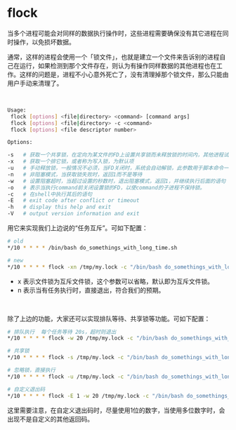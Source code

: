 # flock

当多个进程可能会对同样的数据执行操作时，这些进程需要确保没有其它进程在同时操作，以免损坏数据。

通常，这样的进程会使用一个「锁文件」，也就是建立一个文件来告诉别的进程自己在运行，如果检测到那个文件存在，则认为有操作同样数据的其他进程也在工作。这样的问题是，进程不小心意外死亡了，没有清理掉那个锁文件，那么只能由用户手动来清理了。

‍

```bash
Usage:
 flock [options] <file|directory> <command> [command args]
 flock [options] <file|directory> -c <command>
 flock [options] <file descriptor number>

Options:

-s   # 获取一个共享锁，在定向为某文件的FD上设置共享锁而未释放锁的时间内，其他进程试图在定向为此文件的FD上设置独占锁的请求失败，而其他进程试图在定向为此文件的FD上设置共享锁的请求会成功。
-x   # 获取一个排它锁，或者称为写入锁，为默认项
-u   # 手动释放锁，一般情况不必须，当FD关闭时，系统会自动解锁，此参数用于脚本命令一部分需要异步执行，一部分可以同步执行的情况。
-n   # 非阻塞模式，当获取锁失败时，返回1而不是等待
-w   # 设置阻塞超时，当超过设置的秒数时，退出阻塞模式，返回1，并继续执行后面的语句
-o   # 表示当执行command前关闭设置锁的FD，以使command的子进程不保持锁。
-c   # 在shell中执行其后的语句
-E   # exit code after conflict or timeout
-h   # display this help and exit
-V   # output version information and exit
```

用它来实现我们上边说的“任务互斥”。可如下配置：

```bash
# old 
*/10 * * * * /bin/bash do_somethings_with_long_time.sh 

# new 
*/10 * * * * flock -xn /tmp/my.lock -c "/bin/bash do_somethings_with_long_time.sh "
```

- x 表示文件锁为互斥文件锁，这个参数可以省略，默认即为互斥文件锁。
- n 表示当有任务执行时，直接退出，符合我们的预期。

‍

除了上边的功能，大家还可以实现排队等待、共享锁等功能。可如下配置：

```bash
# 排队执行  每个任务等待 20s，超时则退出
*/10 * * * * flock -w 20 /tmp/my.lock -c "/bin/bash do_somethings_with_long_time.sh "

# 共享锁
*/10 * * * * flock -s /tmp/my.lock -c "/bin/bash do_somethings_with_long_time.sh "

# 忽略锁，直接执行
*/10 * * * * flock -u /tmp/my.lock -c "/bin/bash do_somethings_with_long_time.sh "

# 自定义退出码
*/10 * * * * flock -E 1 -w 20 /tmp/my.lock -c "/bin/bash do_somethings_with_long_time.sh "
```

这里需要注意，在自定义退出码时，尽量使用1位的数字，当使用多位数字时，会出现不是自定义的其他返回码。
